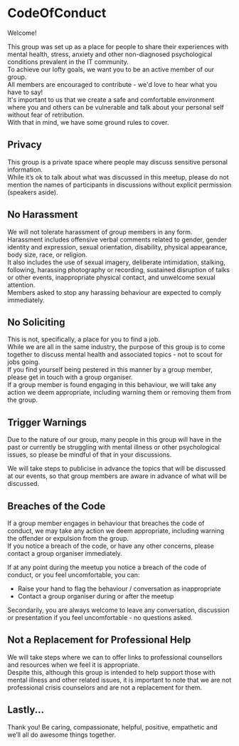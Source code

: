 # CodeOfConduct

Welcome!
 
This group was set up as a place for people to share their experiences with mental health, stress, anxiety and other non-diagnosed psychological conditions prevalent in the IT community.  
To achieve our lofty goals, we want you to be an active member of our group.  
All members are encouraged to contribute - we'd love to hear what you have to say!  
It's important to us that we create a safe and comfortable environment where you and others can be vulnerable and talk about your personal self without fear of retribution.  
With that in mind, we have some ground rules to cover.  

## Privacy
 
This group is a private space where people may discuss sensitive personal information.   
While it’s ok to talk about what was discussed in this meetup, please do not mention the names of participants in discussions without explicit permission (speakers aside).  
 
## No Harassment
 
We will not tolerate harassment of group members in any form.  
Harassment includes offensive verbal comments related to gender, gender identity and expression, sexual orientation, disability, physical appearance, body size, race, or religion.   
It also includes the use of sexual imagery, deliberate intimidation, stalking, following, harassing photography or recording, sustained disruption of talks or other events, inappropriate physical contact, and unwelcome sexual attention.   
Members asked to stop any harassing behaviour are expected to comply immediately.  
 
## No Soliciting
 
This is not, specifically, a place for you to find a job.  
While we are all in the same industry, the purpose of this group is to come together to discuss mental health and associated topics - not to scout for jobs going.   
If you find yourself being pestered in this manner by a group member, please get in touch with a group organiser.  
If a group member is found engaging in this behaviour, we will take any action we deem appropriate, including warning them or removing them from the group.  
 
## Trigger Warnings
 
Due to the nature of our group, many people in this group will have in the past or currently be struggling with mental illness or other psychological issues, so please be mindful of that in your discussions.  
 
We will take steps to publicise in advance the topics that will be discussed at our events, so that group members are aware in advance of what will be discussed.  
 
## Breaches of the Code
 
If a group member engages in behaviour that breaches the code of conduct, we may take any action we deem appropriate, including warning the offender or expulsion from the group.   
If you notice a breach of the code, or have any other concerns, please contact a group organiser immediately.  
 
If at any point during the meetup you notice a breach of the code of conduct, or you feel uncomfortable, you can:
- Raise your hand to flag the behaviour / conversation as inappropriate
- Contact a group organiser during or after the meetup
 
Secondarily, you are always welcome to leave any conversation, discussion or presentation if you feel uncomfortable - no questions asked.
 
## Not a Replacement for Professional Help
 
We will take steps where we can to offer links to professional counsellors and resources when we feel it is appropriate.  
Despite this, although this group is intended to help support those with mental illness and other related issues, it is important to note that we are not professional crisis counselors and are not a replacement for them.
 
## Lastly...
 
Thank you! Be caring, compassionate, helpful, positive, empathetic and we’ll all do awesome things together.